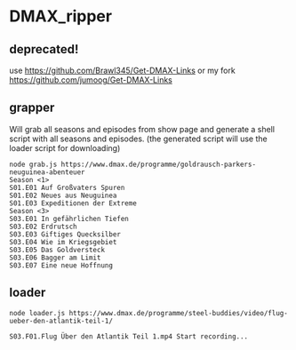 # DMAX_ripper

## deprecated!
use https://github.com/Brawl345/Get-DMAX-Links or my fork https://github.com/jumoog/Get-DMAX-Links

## grapper
Will grab all seasons and episodes from show page and generate a shell script with all seasons and episodes. (the generated script will use the loader script for downloading)


    node grab.js https://www.dmax.de/programme/goldrausch-parkers-neuguinea-abenteuer
    Season <1>
    S01.E01 Auf Großvaters Spuren
    S01.E02 Neues aus Neuguinea
    S01.E03 Expeditionen der Extreme
    Season <3>
    S03.E01 In gefährlichen Tiefen
    S03.E02 Erdrutsch
    S03.E03 Giftiges Quecksilber
    S03.E04 Wie im Kriegsgebiet
    S03.E05 Das Goldversteck
    S03.E06 Bagger am Limit
    S03.E07 Eine neue Hoffnung

## loader
    node loader.js https://www.dmax.de/programme/steel-buddies/video/flug-ueber-den-atlantik-teil-1/

    S03.F01.Flug Über den Atlantik Teil 1.mp4 Start recording...

